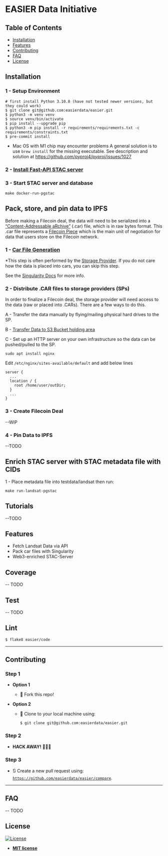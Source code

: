 # EASIER Data Initiative
## Table of Contents

- [Installation](#installation)
- [Features](#features)
- [Contributing](#contributing)
- [FAQ](#faq)
- [License](#license)

## Installation

### 1 - Setup Environment
```shell
# first install Python 3.10.8 (have not tested newer versions, but they could work)
$ git clone git@github.com:easierdata/easier.git
$ python3 -m venv venv
$ source venv/bin/activate
$ pip install --upgrade pip
$ python3 -m pip install -r requirements/requirements.txt -c requirements/constraints.txt
$ pre-commit install
```
- Mac OS with M1 chip may encounter problems
A general solution is to use `brew install` for the missing executable.
See description and solution at https://github.com/pyproj4/pyproj/issues/1027

### 2 - [Install Fast-API STAC server](https://github.com/stac-utils/stac-fastapi)

### 3 - Start STAC server and database
```
make docker-run-pgstac
```

## Pack, store, and pin data to IPFS

Before making a Filecoin deal, the data will need to be serialized into a [“Content-Addressable aRchive”](https://ipld.io/specs/transport/car/) (.car) file, which is in raw bytes format. This .car file represents a [Filecoin Piece](https://spec.filecoin.io/systems/filecoin_files/piece/) which is the main unit of negotiation for data that users store on the Filecoin network.

### 1 - [Car File Generation](https://github.com/easierdata/easier/blob/main/code/Pynotebooks/Singularity_CARGenerator.ipynb)
*This step is often performed by the [Storage Provider](https://filecoin.io/blog/posts/a-deep-dive-into-the-storage-provider-ecosystem/). If you do not care how the data is placed into cars, you can skip this step.

See the [Singularity Docs](https://github.com/tech-greedy/singularity/blob/main/getting-started.md) for more info. 

### 2 - Distribute .CAR files to storage providers (SPs)
In order to finalize a Filecoin deal, the storage provider will need access to the data (raw or placed into .CARs). There are a few ways to do this.

A - Transfer the data manually by flying/mailing physical hard drives to the SP.

B - [Transfer Data to S3 Bucket holding area](https://github.com/easierdata/easier/blob/main/code/shellScripts/egress_to_s3.sh)

C - Set up an HTTP server on your own infrastructure so the data can be pushed/pulled to the SP.

```shell
sudo apt install nginx
```

Edit `/etc/nginx/sites-available/default` and add below lines

```text
server {
  ...
  location / {
    root /home/user/outDir;
  }
  ...
}
```


### 3 - Create Filecoin Deal
--WIP

### 4 - Pin Data to IPFS
--TODO

## Enrich STAC server with STAC metadata file with CIDs
1 -  Place metadata file into testdata/landsat then run:
```shell
make run-landsat-pgstac
```

## Tutorials
--TODO

## Features
- Fetch Landsat Data via API
- Pack car files with Singularity
- Web3-enriched STAC-Server

## Coverage
-- TODO
## Test
-- TODO
## Lint
```shell
$ flake8 easier/code
```

---

## Contributing
### Step 1

- **Option 1**
  - 🍴 Fork this repo!

- **Option 2**
  - 👯 Clone to your local machine using:
    ```shell
    $ git clone git@github.com:easierdata/easier.git
    ```
### Step 2

- **HACK AWAY!** 🔨🔨🔨
### Step 3

- 🔃 Create a new pull request using:
  <a href="https://github.com/easierdata/easier/compare" rel="noopener noreferrer" target="_blank">
  `https://github.com/easierdata/easier/compare`</a>.

---

## FAQ
-- TODO
## License

[![License](http://img.shields.io/:license-mit-blue.svg?style=flat-square)](http://badges.mit-license.org)

- **[MIT license](http://opensource.org/licenses/mit-license.php)**
